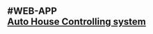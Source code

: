 #WEB-APP </br>
[Auto House Controlling system](https://github.com/Zlatko33Kamenov/Web_API_Auto_House/tree/master/Auto_House)
--------------------------------------------------------------------------------------------------------------
